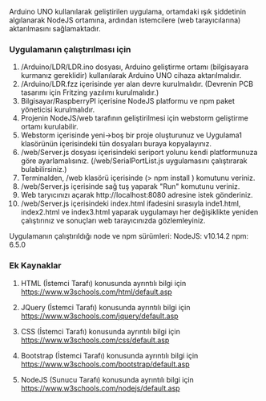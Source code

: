 Arduino UNO kullanılarak geliştirilen uygulama, ortamdaki ışık şiddetinin algılanarak NodeJS ortamına, ardından istemcilere (web tarayıcılarına) aktarılmasını sağlamaktadır.

### Uygulamanın çalıştırılması için

1. /Arduino/LDR/LDR.ino dosyası, Arduino geliştirme ortamı (bilgisayara kurmanız gereklidir) kullanılarak Arduino UNO cihaza aktarılmalıdır.
2. /Arduino/LDR.fzz içerisinde yer alan devre kurulmalıdır. (Devrenin PCB tasarımı için Fritzing yazılımı kurulmalıdır.)
3. Bilgisayar/RaspberryPI içerisine NodeJS platformu ve npm paket yöneticisi kurulmalıdır.
4. Projenin NodeJS/web tarafının geliştirilmesi için webstorm geliştirme ortamı kurulabilir.
5. Webstorm içerisinde yeni->boş bir proje oluşturunuz ve Uygulama1 klasörünün içerisindeki tün dosyaları buraya kopyalayınız.
6. /web/Server.js dosyası içerisindeki seriport yolunu kendi platformunuza göre ayarlamalısınız. (/web/SerialPortList.js uygulamasını çalıştırarak bulabilirsiniz.)
7. Terminalden, /web klasörü içerisinde (> npm install ) komutunu veriniz.
8. /web/Server.js içerisinde sağ tuş yaparak "Run" komutunu veriniz.
9. Web taryıcınızı açarak http://localhost:8080 adresine istek gönderiniz.
10. /web/Server.js içerisindeki index.html ifadesini sırasıyla inde1.html, index2.html ve index3.html
    yaparak uygulamayı her değişiklikte yeniden çalıştırınız ve sonuçları web tarayıcınızda  gözlemleyiniz. 

Uygulamanın çalıştırıldığı node ve npm sürümleri:
NodeJS: v10.14.2
npm: 6.5.0

### Ek Kaynaklar

1. HTML (İstemci Tarafı) konusunda ayrıntılı bilgi için <https://www.w3schools.com/html/default.asp>

2. JQuery (İstemci Tarafı) konusunda ayrıntılı bilgi için <https://www.w3schools.com/jquery/default.asp>

3. CSS (İstemci Tarafı) konusunda ayrıntılı bilgi için <https://www.w3schools.com/css/default.asp>

4. Bootstrap (İstemci Tarafı) konusunda ayrıntılı bilgi için <https://www.w3schools.com/bootstrap/default.asp>

5. NodeJS (Sunucu Tarafı) konusunda ayrıntılı bilgi için <https://www.w3schools.com/nodejs/default.asp>
